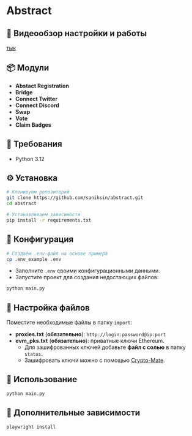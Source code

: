 # Abstract

## 🎥 Видеообзор настройки и работы
[тык](https://youtu.be/F2Y86CyzYbI)

## 📦 Модули

- **Abstact Registration** 
- **Bridge** 
- **Connect Twitter** 
- **Connect Discord** 
- **Swap** 
- **Vote** 
- **Claim Badges** 

## 🐍 Требования

- Python 3.12

## ⚙️ Установка

```sh
# Клонируем репозиторий
git clone https://github.com/saniksin/abstract.git
cd abstract

# Устанавливаем зависимости
pip install -r requirements.txt
```

## 🔧 Конфигурация

```sh
# Создаём .env-файл на основе примера
cp .env_example .env
```
- Заполните `.env` своими конфигурационными данными.
- Запустите проект для создания недостающих файлов:

```sh
python main.py
```

## 📂 Настройка файлов

Поместите необходимые файлы в папку `import`:
- **proxies.txt** (**обязательно**): `http://login:password@ip:port`
- **evm_pks.txt** (**обязательно**): приватные ключи Ethereum.
  - Для зашифрованных ключей добавьте **файл с солью** в папку `status`.
  - Зашифровать ключи можно с помощью [Crypto-Mate](https://github.com/saniksin/crypto-mate).

## 🚀 Использование

```sh
python main.py
```

## 🔧 Дополнительные зависимости

```sh
playwright install
```
